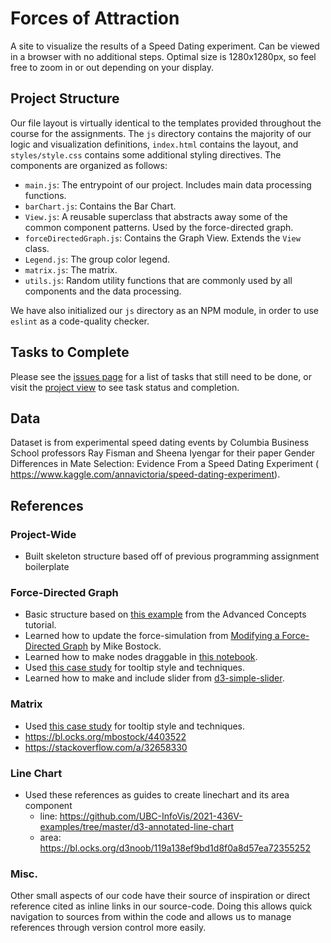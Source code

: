 # Forces of Attraction
A site to visualize the results of a Speed Dating experiment. Can be viewed in a browser with no additional
steps. Optimal size is 1280x1280px, so feel free to zoom in or out depending on your display.
## Project Structure
Our file layout is virtually identical to the templates provided throughout the course for the assignments. The `js` directory contains the majority of our logic and visualization
definitions, `index.html` contains the layout, and `styles/style.css` contains some additional styling directives. The components are organized as follows:
- `main.js`: The entrypoint of our project. Includes main data processing functions.
- `barChart.js`: Contains the Bar Chart.
- `View.js`: A reusable superclass that abstracts away some of the common component patterns. Used by the force-directed graph.
- `forceDirectedGraph.js`: Contains the Graph View. Extends the `View` class.
- `Legend.js`: The group color legend.
- `matrix.js`: The matrix.
- `utils.js`: Random utility functions that are commonly used by all components and the data processing.

We have also initialized our `js` directory as an NPM module, in order to use `eslint` as a code-quality checker.
## Tasks to Complete
Please see the [issues page](https://github.students.cs.ubc.ca/cpsc436v-2020w-t2/436v-project_l9o1b_q9l1b_r6w0b/issues) for a list of tasks that still need to be done, or visit the [project view](https://github.students.cs.ubc.ca/cpsc436v-2020w-t2/436v-project_l9o1b_q9l1b_r6w0b/projects/1) to see task status and completion.
## Data
Dataset is from experimental speed dating events by Columbia Business School professors Ray Fisman and Sheena Iyengar for their paper Gender Differences in Mate Selection: Evidence From a Speed Dating Experiment (​https://www.kaggle.com/annavictoria/speed-dating-experiment​).
## References
### Project-Wide
- Built skeleton structure based off of previous programming assignment boilerplate
### Force-Directed Graph
- Basic structure based on [this example](https://codesandbox.io/s/github/UBC-InfoVis/2021-436V-examples/tree/master/d3-force-directed-graph?file=/css/style.css:212-236) from the Advanced Concepts tutorial.
- Learned how to update the force-simulation from [Modifying a Force-Directed Graph](https://observablehq.com/@d3/modifying-a-force-directed-graph) by Mike Bostock.
- Learned how to make nodes draggable in [this notebook](https://observablehq.com/@d3/force-directed-graph).
- Used [this case study](https://github.com/UBC-InfoVis/2021-436V-case-studies/blob/097d13b05d587f4fab3e3fcd23f5e99274397c2c/case-study_measles-and-vaccines/css/style.css) for tooltip style and techniques.
- Learned how to make and include slider from [d3-simple-slider](https://bl.ocks.org/johnwalley/e1d256b81e51da68f7feb632a53c3518).
### Matrix
- Used [this case study](https://github.com/UBC-InfoVis/2021-436V-case-studies/blob/097d13b05d587f4fab3e3fcd23f5e99274397c2c/case-study_measles-and-vaccines/css/style.css) for tooltip style and techniques.
- https://bl.ocks.org/mbostock/4403522
- https://stackoverflow.com/a/32658330

### Line Chart
- Used these references as guides to create linechart and its area component
    - line: https://github.com/UBC-InfoVis/2021-436V-examples/tree/master/d3-annotated-line-chart
    - area: https://bl.ocks.org/d3noob/119a138ef9bd1d8f0a8d57ea72355252

### Misc.
Other small aspects of our code have their source of inspiration or direct reference cited as
inline links in our source-code. Doing this allows quick navigation to sources from within the code
and allows us to manage references through version control more easily.
